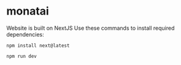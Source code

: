 # monatai

Website is built on NextJS
Use these commands to install required dependencies:
```
npm install next@latest

npm run dev
```
